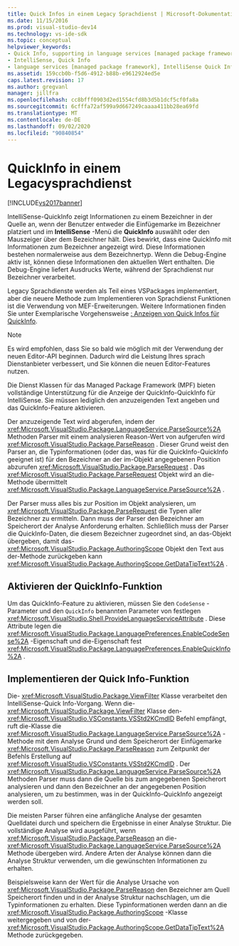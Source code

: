 ```yaml
---
title: Quick Infos in einem Legacy Sprachdienst | Microsoft-Dokumentation
ms.date: 11/15/2016
ms.prod: visual-studio-dev14
ms.technology: vs-ide-sdk
ms.topic: conceptual
helpviewer_keywords:
- Quick Info, supporting in language services [managed package framework]
- IntelliSense, Quick Info
- language services [managed package framework], IntelliSense Quick Info
ms.assetid: 159ccb0b-f5d6-4912-b88b-e9612924ed5e
caps.latest.revision: 17
ms.author: gregvanl
manager: jillfra
ms.openlocfilehash: cc8bfff0903d2ed1554cfd8b3d5b1dcf5cf0fa8a
ms.sourcegitcommit: 6cfffa72af599a9d667249caaaa411bb28ea69fd
ms.translationtype: MT
ms.contentlocale: de-DE
ms.lasthandoff: 09/02/2020
ms.locfileid: "90840854"
---
```

# <a name="quick-info-in-a-legacy-language-service"></a>QuickInfo in einem Legacysprachdienst
[!INCLUDE[vs2017banner](../../includes/vs2017banner.md)]

IntelliSense-QuickInfo zeigt Informationen zu einem Bezeichner in der Quelle an, wenn der Benutzer entweder die Einfügemarke im Bezeichner platziert und im **IntelliSense** -Menü die **QuickInfo** auswählt oder den Mauszeiger über dem Bezeichner hält. Dies bewirkt, dass eine QuickInfo mit Informationen zum Bezeichner angezeigt wird. Diese Informationen bestehen normalerweise aus dem Bezeichnertyp. Wenn die Debug-Engine aktiv ist, können diese Informationen den aktuellen Wert enthalten. Die Debug-Engine liefert Ausdrucks Werte, während der Sprachdienst nur Bezeichner verarbeitet.  
  
 Legacy Sprachdienste werden als Teil eines VSPackages implementiert, aber die neuere Methode zum Implementieren von Sprachdienst Funktionen ist die Verwendung von MEF-Erweiterungen. Weitere Informationen finden Sie unter Exemplarische Vorgehensweise [: Anzeigen von Quick Infos für QuickInfo](../../extensibility/walkthrough-displaying-quickinfo-tooltips.md).  
  
> [!NOTE]
> Es wird empfohlen, dass Sie so bald wie möglich mit der Verwendung der neuen Editor-API beginnen. Dadurch wird die Leistung Ihres sprach Dienstanbieter verbessert, und Sie können die neuen Editor-Features nutzen.  
  
 Die Dienst Klassen für das Managed Package Framework (MPF) bieten vollständige Unterstützung für die Anzeige der QuickInfo-QuickInfo für IntelliSense. Sie müssen lediglich den anzuzeigenden Text angeben und das QuickInfo-Feature aktivieren.  
  
 Der anzuzeigende Text wird abgerufen, indem der <xref:Microsoft.VisualStudio.Package.LanguageService.ParseSource%2A> Methoden Parser mit einem analysieren Reason-Wert von aufgerufen wird <xref:Microsoft.VisualStudio.Package.ParseReason> . Dieser Grund weist den Parser an, die Typinformationen (oder das, was für die QuickInfo-QuickInfo geeignet ist) für den Bezeichner an der im-Objekt angegebenen Position abzurufen <xref:Microsoft.VisualStudio.Package.ParseRequest> . Das <xref:Microsoft.VisualStudio.Package.ParseRequest> Objekt wird an die-Methode übermittelt <xref:Microsoft.VisualStudio.Package.LanguageService.ParseSource%2A> .  
  
 Der Parser muss alles bis zur Position im Objekt analysieren, um <xref:Microsoft.VisualStudio.Package.ParseRequest> die Typen aller Bezeichner zu ermitteln. Dann muss der Parser den Bezeichner am Speicherort der Analyse Anforderung erhalten. Schließlich muss der Parser die QuickInfo-Daten, die diesem Bezeichner zugeordnet sind, an das-Objekt übergeben, damit das- <xref:Microsoft.VisualStudio.Package.AuthoringScope> Objekt den Text aus der-Methode zurückgeben kann <xref:Microsoft.VisualStudio.Package.AuthoringScope.GetDataTipText%2A> .  
  
## <a name="enabling-the-quick-info-feature"></a>Aktivieren der QuickInfo-Funktion  
 Um das QuickInfo-Feature zu aktivieren, müssen Sie den `CodeSense` -Parameter und den `QuickInfo` benannten Parameter von festlegen <xref:Microsoft.VisualStudio.Shell.ProvideLanguageServiceAttribute> . Diese Attribute legen die <xref:Microsoft.VisualStudio.Package.LanguagePreferences.EnableCodeSense%2A> -Eigenschaft und die-Eigenschaft fest <xref:Microsoft.VisualStudio.Package.LanguagePreferences.EnableQuickInfo%2A> .  
  
## <a name="implementing-the-quick-info-feature"></a>Implementieren der Quick Info-Funktion  
 Die- <xref:Microsoft.VisualStudio.Package.ViewFilter> Klasse verarbeitet den IntelliSense-Quick Info-Vorgang. Wenn die- <xref:Microsoft.VisualStudio.Package.ViewFilter> Klasse den- <xref:Microsoft.VisualStudio.VSConstants.VSStd2KCmdID> Befehl empfängt, ruft die-Klasse die <xref:Microsoft.VisualStudio.Package.LanguageService.ParseSource%2A> -Methode mit dem Analyse Grund und dem Speicherort der Einfügemarke <xref:Microsoft.VisualStudio.Package.ParseReason> zum Zeitpunkt der Befehls Erstellung auf <xref:Microsoft.VisualStudio.VSConstants.VSStd2KCmdID> . Der <xref:Microsoft.VisualStudio.Package.LanguageService.ParseSource%2A> Methoden Parser muss dann die Quelle bis zum angegebenen Speicherort analysieren und dann den Bezeichner an der angegebenen Position analysieren, um zu bestimmen, was in der QuickInfo-QuickInfo angezeigt werden soll.  
  
 Die meisten Parser führen eine anfängliche Analyse der gesamten Quelldatei durch und speichern die Ergebnisse in einer Analyse Struktur. Die vollständige Analyse wird ausgeführt, wenn <xref:Microsoft.VisualStudio.Package.ParseReason> an die- <xref:Microsoft.VisualStudio.Package.LanguageService.ParseSource%2A> Methode übergeben wird. Andere Arten der Analyse können dann die Analyse Struktur verwenden, um die gewünschten Informationen zu erhalten.  
  
 Beispielsweise kann der Wert für die Analyse Ursache von <xref:Microsoft.VisualStudio.Package.ParseReason> den Bezeichner am Quell Speicherort finden und in der Analyse Struktur nachschlagen, um die Typinformationen zu erhalten. Diese Typinformationen werden dann an die <xref:Microsoft.VisualStudio.Package.AuthoringScope> -Klasse weitergegeben und von der- <xref:Microsoft.VisualStudio.Package.AuthoringScope.GetDataTipText%2A> Methode zurückgegeben.
